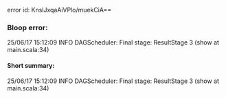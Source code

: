 error id: KnslJxqaAiVPlo/muekCiA==
### Bloop error:

25/06/17 15:12:09 INFO DAGScheduler: Final stage: ResultStage 3 (show at main.scala:34)
#### Short summary: 

25/06/17 15:12:09 INFO DAGScheduler: Final stage: ResultStage 3 (show at main.scala:34)